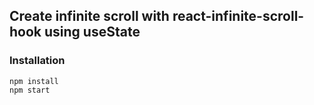 ## Create infinite scroll with react-infinite-scroll-hook using useState


### Installation



```
npm install 
npm start 

```

